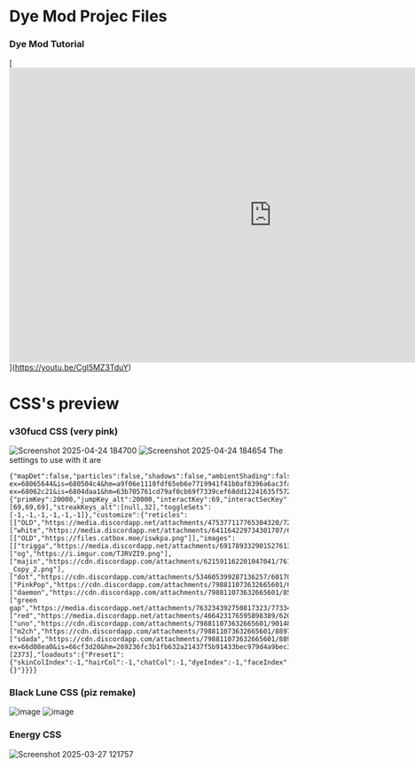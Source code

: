 # Dye Mod Projec Files
### Dye Mod Tutorial
[[<iframe width="946" height="532" src="https://www.youtube.com/embed/Cgl5MZ3TduY" title="The Video Ends when I 100% Mario Odyssey From Memory" frameborder="0" allow="accelerometer; autoplay; clipboard-write; encrypted-media; gyroscope; picture-in-picture; web-share" referrerpolicy="strict-origin-when-cross-origin" allowfullscreen></iframe>](https://youtu.be/Cgl5MZ3TduY?t=399)](https://youtu.be/Cgl5MZ3TduY)




# CSS's preview
### v30fucd CSS (very pink)
![Screenshot 2025-04-24 184700](https://github.com/user-attachments/assets/02decaf3-e0bc-457f-9cc4-52248d582a6d)
![Screenshot 2025-04-24 184654](https://github.com/user-attachments/assets/bf09c061-7550-48b6-9cdb-bb17ce4ecca4)
The settings to use with it are 
```
{"mapDet":false,"particles":false,"shadows":false,"ambientShading":false,"yourTrails":false,"muzzleFlash":false,"bulletCasings":false,"impactHoles":false,"sniperFlapAnim":false,"screenShake":false,"lighting":"0","showExplo":false,"scaleUI":0.8,"oldScoreboard":true,"dynamicHP":false,"showHitInd":false,"showDMG":false,"showKillC":true,"showDeaths":true,"showStreak":true,"showFPS":true,"showSpeed":true,"speedOffY":0.2,"nametagStyle":"3","healthColT":"#b5ff70","healthColE":"#a72525","hideNonTrade":true,"showMinimap":false,"showMedals":false,"playMedals":false,"crosshairSho":"4","crosshairImage":"https://media.discordapp.net/attachments/782492466560499712/783338971634729030/beast3.png?ex=68065644&is=680504c4&hm=a9f06e1118fdf65eb6e7719941f41b0af8396a6ac3fa108ee3bad000fbca5236&=&format=webp&quality=lossless&width=14&height=12","crosshairAlways":true,"crosshairColor":"#1eff00","crosshairShadowThickess":0,"crosshairThick":1.5,"crosshairLen":3.5,"crosshairShoM":"1","crosshairAlwaysM":true,"crosshairColorM":"#b3ff00","crosshairShadowThickessM":0,"crosshairThickM":1.5,"crosshairLenM":6.5,"customHitmarker":"https://media.discordapp.net/attachments/872012544947154995/1052185525521494016/roadCross.png?ex=68062c21&is=6804daa1&hm=63b705761cd79af0cb69f7339cef68dd12241635f5725f19a0b0fb9c415ebf17&=&format=webp&quality=lossless&width=113&height=113","sensitivityX":0.6,"sensitivityY":0.6,"aimSensitivityX":0.5,"aimSensitivityY":0.5,"sound":0.02,"fov":85,"fpsFOV":105,"weaponBob":0,"weaponLean":0.2,"weaponOffX":1.6,"weaponOffY":2.6,"weaponOffZ":0.85,"weapSwapY":-0.2,"weapReloadY":0.6,"adsFovMlt":0,"aimAnim":false,"hideADS":true,"showHands":false,"showWeapon":false,"showWeaponSec":false,"scoreColor":"#5e172d","scoreScale":1.8,"scoreOffY":2,"progMScale":0.1,"bulletTracerCol":"#ffffff","autoLoadLast":true,"scopeBorders":false,"useDamageOverlay":false,"controls":{"primKey":20000,"jumpKey_alt":20000,"interactKey":69,"interactSecKey":69,"sprayKey_alt":32,"inspKey":70,"swapKey":10005,"meleeKey":10004,"wepVisKey":81,"kpdVoteYKey":49,"kpdVoteNKey":50,"sandboxKill":51,"sandboxSpawnBot":-1,"streakKeys":[69,69,69],"streakKeys_alt":[null,32],"toggleSets":[-1,-1,-1,-1,-1,-1]},"customize":{"reticles":[["OLD","https://media.discordapp.net/attachments/475377117765304320/729879584849395773/mycross.png"],["white","https://media.discordapp.net/attachments/641164229734301707/653143792265986048/dot_1.png"]],"scopes":[["OLD","https://files.catbox.moe/iswkpa.png"]],"images":[["trigga","https://media.discordapp.net/attachments/691789332901527613/691789755997749318/sukaks2.png"],["og","https://i.imgur.com/TJRVZI9.png"],["majin","https://cdn.discordapp.com/attachments/621591162201047041/761276223112085585/Majin4ch_-_Copy_2.png"],["dot","https://cdn.discordapp.com/attachments/534605399287136257/601700542196088833/dot.png"],["PinkPop","https://cdn.discordapp.com/attachments/798811073632665601/803226715123613756/gold_xhair.png"],["daemon","https://cdn.discordapp.com/attachments/798811073632665601/853485755312373780/disposedcross.png"],["green gap","https://media.discordapp.net/attachments/763234392750817323/773348746192879636/cross.png"],["red","https://media.discordapp.net/attachments/466423176595898389/620303489989345291/redch.png"],["uno","https://cdn.discordapp.com/attachments/798811073632665601/901488379038953512/crosshair3.png"],["m2ch","https://cdn.discordapp.com/attachments/798811073632665601/889709320906899477/green_m2ch.png"],["sdada","https://cdn.discordapp.com/attachments/798811073632665601/889709320906899477/green_m2ch.png?ex=66d08ea0&is=66cf3d20&hm=269236fc3b1fb632a21437f5b91433bec979d4a9bec3a7b84a6c9ea8c82f994b&",0]],"favorites":[2373],"loadouts":{"Preset1":{"skinColIndex":-1,"hairCol":-1,"chatCol":-1,"dyeIndex":-1,"faceIndex":-1,"shoeIndex":-1,"attachIndex":-1,"reticleIndex":-1,"savedReticle":"","scopeIndex":-1,"savedScope":"","meleeIndex":-1,"backIndex":-1,"hatIndex":-1,"waistIndex":-1,"secondaryInd":10,"kcStatIndex":-1,"classindex":12,"skins":"{}"}}}}
```
### Black Lune CSS (piz remake)
![image](https://github.com/user-attachments/assets/32e3221c-41cf-4c24-a43d-c80b566f0d9e)
![image](https://github.com/user-attachments/assets/5ffa740b-27da-406f-8b7f-71d7e95a0d89)

### Energy CSS
![Screenshot 2025-03-27 121757](https://github.com/user-attachments/assets/88bbd345-7eff-41a6-9f4c-b21afb943868)
